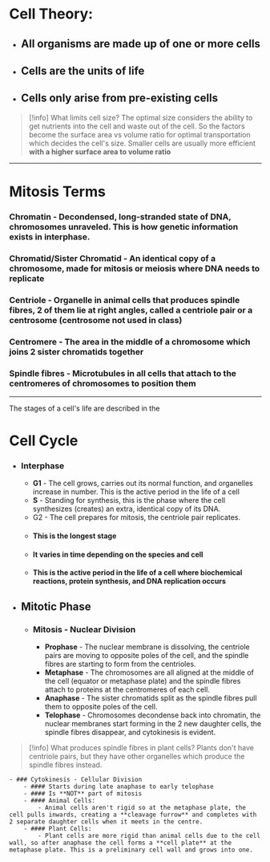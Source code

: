 # Cell Theory:
- ## All organisms are made up of one or more cells
- ## Cells are the units of life
- ## Cells only arise from pre-existing cells

> [!info] What limits cell size?
> The optimal size considers the ability to get nutrients into the cell and waste out of the cell. So the factors become the surface area vs volume ratio for optimal transportation which decides the cell's size. Smaller cells are usually more efficient **with a higher surface area to volume ratio**

***
# Mitosis Terms

### **Chromatin** - Decondensed, long-stranded state of DNA, chromosomes unraveled. This is how genetic information exists in interphase.

### **Chromatid/Sister Chromatid** - An identical copy of a chromosome, made for mitosis or meiosis where DNA needs to replicate

### **Centriole** - Organelle in animal cells that produces spindle fibres, 2 of them lie at right angles, called a **centriole pair** or a **centrosome** (centrosome not used in class)

### **Centromere** - The area in the middle of a chromosome which joins 2 sister chromatids together

### **Spindle fibres** - Microtubules in all cells that attach to the centromeres of chromosomes to position them
***

The stages of a cell's life are described in the
# Cell Cycle

- ### Interphase
	- **G1** - The cell grows, carries out its normal function, and organelles increase in number. This is the active period in the life of a cell
	- **S** - Standing for synthesis, this is the phase where the cell synthesizes (creates) an extra, identical copy of its DNA.
	- G2 - The cell prepares for mitosis, the centriole pair replicates.
	- #### This is the longest stage
	- #### It varies in time depending on the species and cell
	- #### This is the active period in the life of a cell where biochemical reactions, protein synthesis, and DNA replication occurs

- ## Mitotic Phase
	- ### Mitosis - Nuclear Division
		- **Prophase** - The nuclear membrane is dissolving, the centriole pairs are moving to opposite poles of the cell, and the spindle fibres are starting to form from the centrioles.
		- **Metaphase** - The chromosomes are all aligned at the middle of the cell (equator or metaphase plate) and the spindle fibres attach to proteins at the centromeres of each cell.
		- **Anaphase** - The sister chromatids split as the spindle fibres pull them to opposite poles of the cell.
		- **Telophase** - Chromosomes decondense back into chromatin, the nuclear membranes start forming in the 2 new daughter cells, the spindle fibres disappear, and cytokinesis is evident.

> [!info] What produces spindle fibres in plant cells?
> Plants don't have centriole pairs, but they have other organelles which produce the spindle fibres instead.

	- ### Cytokinesis - Cellular Division
		- #### Starts during late anaphase to early telophase
		- #### Is **NOT** part of mitosis
		- #### Animal Cells:
			- Animal cells aren't rigid so at the metaphase plate, the cell pulls inwards, creating a **cleavage furrow** and completes with 2 separate daughter cells when it meets in the centre.
		- #### Plant Cells:
			- Plant cells are more rigid than animal cells due to the cell wall, so after anaphase the cell forms a **cell plate** at the metaphase plate. This is a preliminary cell wall and grows into one.